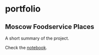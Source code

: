 # portfolio

## Moscow Foodservice Places

A short summary of the project.

Check the [notebook](https://liliia-ermakova.github.io/portfolio/Moscow_Food_Services_and_Drinking_Places.html).

